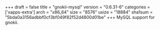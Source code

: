 +++
draft = false
title = "gnokii-mysql"
version = "0.6.31-6"
categories = ['xapps-extra']
arch = "x86_64"
size = "8576"
usize = "18884"
sha1sum = "5bda0a3156adbbf0cf3bf049f82f52d4800d01be"
+++
MySQL support for gnokii.